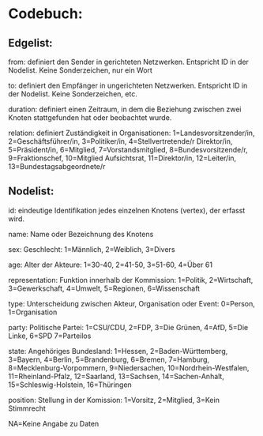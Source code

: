 <h1>Codebuch: </h1>

<h2> Edgelist: </h2>

from: definiert den Sender in gerichteten Netzwerken. Entspricht ID in der Nodelist. Keine   Sonderzeichen, nur ein Wort <p>
to: definiert den Empfänger in ungerichteten Netzwerken. Entspricht ID in der Nodelist. Keine Sonderzeichen, etc.  <p>
duration: definiert einen Zeitraum, in dem die Beziehung zwischen zwei Knoten stattgefunden hat oder beobachtet wurde. <p>
relation: definiert Zuständigkeit in Organisationen: 1=Landesvorsitzender/in, 2=Geschäftsführer/in, 3=Politiker/in, 4=Stellvertretende/r Direktor/in, 5=Präsident/in, 6=Mitglied, 7=Vorstandsmitglied, 8=Bundesvorsitzende/r, 9=Fraktionschef, 10=Mitglied Aufsichtsrat, 11=Direktor/in, 12=Leiter/in, 13=Bundestagsabgeordnete/r <p>

<h2 style="#000080"> Nodelist: </h2>

id: eindeutige Identifikation jedes einzelnen Knotens (vertex), der erfasst wird. <p>
name: Name oder Bezeichnung des Knotens <p>
sex: Geschlecht: 1=Männlich, 2=Weiblich, 3=Divers <p>
age: Alter der Akteure: 1=30-40, 2=41-50, 3=51-60, 4=Über 61 <p>
representation: Funktion innerhalb der Kommission: 1=Politik, 2=Wirtschaft, 3=Gewerkschaft, 4=Umwelt, 5=Regionen, 6=Wissenschaft <p>
type: Unterscheidung zwischen Akteur, Organisation oder Event: 0=Person, 1=Organisation <p>
party: Politische Partei: 1=CSU/CDU, 2=FDP, 3=Die Grünen, 4=AfD, 5=Die Linke, 6=SPD 7=Parteilos <p>
state: Angehöriges Bundesland: 1=Hessen, 2=Baden-Württemberg, 3=Bayern, 4=Berlin, 5=Brandenburg, 6=Bremen, 7=Hamburg, 8=Mecklenburg-Vorpommern, 9=Niedersachen, 10=Nordrhein-Westfalen, 11=Rheinland-Pfalz, 12=Saarland, 13=Sachsen, 14=Sachen-Anhalt, 15=Schleswig-Holstein, 16=Thüringen <p>
position: Stellung in der Komission: 1=Vorsitz, 2=Mitglied, 3=Kein Stimmrecht <p>

NA=Keine Angabe zu Daten
